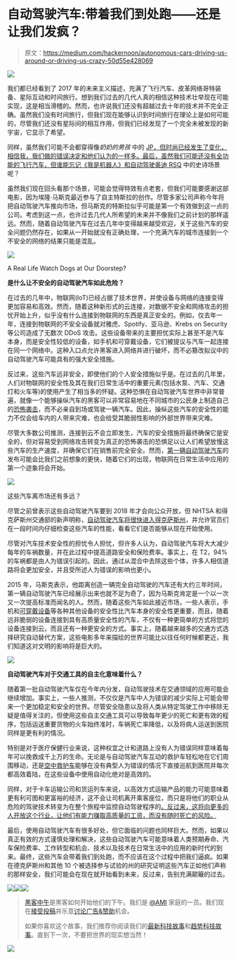 # 自动驾驶汽车:带着我们到处跑——还是让我们发疯？

> 原文：<https://medium.com/hackernoon/autonomous-cars-driving-us-around-or-driving-us-crazy-50d55e428069>

![](img/871159bdce8d1894ae12f23bf62831cd.png)

我们都已经看到了 2017 年的未来主义描述，充满了飞行汽车、皮革网络哥特装备、星际互动和时间旅行。想到我们过去的几代人真的相信这种技术壮举现在可能实现，这是相当滑稽的。然而，也许说我们还没有超越过去十年的技术并不完全正确。虽然我们没有时间旅行，但我们现在能够认识到时间旅行在理论上是如何可能的，尽管我们还没有星际间的相互作用，但我们已经发现了一个完全未被发现的新宇宙，它显示了希望。

同样，虽然我们可能不会都穿得像*奶奶的男孩* 中的 [JP，但时尚已经发生了变化，相信我，我们做的错误决定和他们认为的一样多。最后，虽然我们可能还没有全功能的飞行汽车，但谁能忘记《我是机器人》和自动驾驶奥迪 RSQ](https://youtu.be/a2Th8JGsJuo) 中的史诗场景呢？

虽然我们现在回头看那个场景，可能会觉得特效有点老套，但我们可能要感谢这部电影，因为埃隆·马斯克最近参与了自主特斯拉的创作。尽管多家公司声称今年将把自动驾驶汽车推向市场，但马斯克的特斯拉似乎可能是第一个有效做到这一点的公司。考虑到这一点，也许过去几代人所希望的未来并不像我们之前计划的那样遥远。然而，随着自动驾驶汽车在过去几年中变得越来越受欢迎，关于这些汽车的安全问题仍然存在，如果从一开始就没有正确处理，一个充满汽车的城市连接到一个不安全的网络的结果只能是混乱。

![](img/068827817bb438aa46cac049dfad855c.png)

A Real Life Watch Dogs at Our Doorstep?

**是什么让不安全的自动驾驶汽车如此危险？**

在过去的几年中，物联网(IoT)已经占据了技术世界，并使设备与网络的连接变得更加容易和高效。然而，随着这种新形式的云连接，对数据不安全和网络攻击的担忧开始上升，似乎没有什么连接到物联网的东西是真正安全的。例如，仅去年一年，连接到物联网的不安全设备就对雅虎、Spotify、亚马逊、Krebs on Security 等公司造成了无数次 DDoS 攻击。这些设备带来的主要担忧实际上甚至不是汽车本身，而是安全性较低的设备，如手机和可穿戴设备，它们被提议与汽车一起连接在同一个网络中。这种入口点允许黑客进入网络并进行破坏，而不必篡改拟议中的自动驾驶汽车可能具有的强大安全措施。

反过来，这些汽车远非安全，即使他们的个人安全措施似乎是。在过去的几年里，人们对物联网的安全性及其在我们日常生活中的重要元素(包括水泵、汽车、交通灯和火车等)的使用产生了相当多的怀疑。这种恐惧在自动驾驶汽车世界中非常普遍，就像一个能够操纵汽车的黑客可以非常容易地在不同城市的公民身上制造自己的[恐怖袭击](http://www.sfchronicle.com/business/article/How-self-driving-cars-could-become-weapons-of-9958541.php)，而不必亲自到场或驾驶一辆汽车。因此，操纵这些汽车的安全性的能力不仅会给车内的人带来灾难，也会给受其脆弱性影响的外部世界带来灾难。

尽管大多数公司推测，连接到云不会立即发生，汽车的安全措施将最终确保它是安全的，但对容易受到网络攻击转变为真正的恐怖袭击的恐惧足以让人们希望放慢这些汽车的生产速度，并确保它们在销售前完全安全。然而，[第一辆自动驾驶汽车](http://www.businessinsider.com/report-10-million-self-driving-cars-will-be-on-the-road-by-2020-2015-5-6)的发布可能会比我们之前想象的更快，随着它们的出现，物联网在日常生活中应用的第一个迹象将会开始。

![](img/938d2e6d7dd198ff3b79d832477a235c.png)

这些汽车离市场还有多远？

尽管之前曾表示这些自动驾驶汽车要到 2018 年才会向公众开放，但 NHTSA 和得克萨斯州交通部的新声明称，[自动驾驶汽车将很快进入得克萨斯州](https://www.elephant.com/blog/car-insurance/autonomous-vehicles-are-coming-to-texas)，并允许官员们在一段时间内仔细检查这些汽车的性能，看看它们是否能够从现在开始使用。

尽管对汽车技术安全性的担忧令人担忧，但许多人认为，自动驾驶汽车将大大减少每年的车祸数量，并在此过程中提高道路安全和保险费率。事实上，在 T2，94%的车祸都是由人为错误引起的。因此，通过从混合中去除这些个体，许多人相信道路将会更加安全，并且受所述人为错误的影响也更小。

2015 年，马斯克表示，他距离创造一辆完全自动驾驶的汽车还有大约三年时间，第一辆自动驾驶汽车已经展示出来也就不足为奇了，因为马斯克肯定是一个以一次又一次提高标准而闻名的人。然而，随着这些汽车如此接近市场，一些人表示，手机和[可穿戴设备](http://www.pcworld.com/article/3150801/security/privacy-protections-for-wearable-devices-are-weak-study-says.html)等各种其他设备的安全性比汽车本身的安全性更重要，而且，随着远非脆弱的设备连接到具有高质量安全性的汽车，不仅有一种更简单的方式将您的设备连接到云，而且还有一种更安全的方式。事实上，随着越来越多的交通方式选择研究自动替代方案，这些电影多年来描绘的世界可能比以往任何时候都更近，我们知道这对文明的影响将是巨大的。

![](img/ddd12a390f13a42e000b771f7a710c5a.png)

**自动驾驶汽车对于交通工具的自主化意味着什么？**

随着第一批自动驾驶汽车仅在今年内分发，自动驾驶技术在交通领域的应用可能会继续增加。事实上，一些人推测，不仅仅是汽车中人为错误的减少实际上可能会带来一个更加稳定和安全的世界。尽管安全隐患以及将人类从特定驾驶工作中移除无疑是值得关注的，但使用这些自主交通工具可以导致每年更少的死亡和更有效的程序，包括运送重要货物的火车始终准时，车祸死亡率降低，以及将病人运送到医院同样是更有利的情况。

特别是对于医疗保健行业来说，这种权宜之计和道路上没有人为错误同样意味着每年可以挽救成千上万的生命。无论是与自动驾驶汽车互动的救护车轻松地在它们周围移动，还是[空中救护车](https://www.amrairambulance.com/about-us)能够在没有典型人为错误的情况下直接巡航到医院并每次都高效着陆，在这些设备中使用自动化绝对是高效的。

同样，对于卡车运输公司和货运列车来说，以高效方式运输产品的能力可能意味着更有利可图和更富裕的经济，这不会让司机离开乘客座位，而只是将他们的职业从危险的驾驶技术转变为在整个旅程中监控自动驾驶程序的[。反过来，这将向更多的人开放这个行业，让他们有能力赚取高质量的工资，而没有随时死亡的风险。](https://www.trucks.com/2016/10/06/autonomous-trucks-future-truckers/)

最后，使用自动驾驶汽车有很多好处，但它面临的问题也同样巨大。然而，如果以真正有效的方式谨慎处理和解决，这些自动驾驶汽车可能意味着人类预期寿命、汽车保险费率、工作转型和机会、技术以及技术在日常生活中的应用的新时代的到来。最终，这些汽车会带着我们到处跑，而不应该在这个过程中把我们逼疯。如果在德克萨斯州和其他 10 个被选择参与试验的州的研究证明这些汽车正如他们声称的那样安全，我们可能会在现在就开始看到未来，反过来，告别充满颠簸的过去。

[![](img/50ef4044ecd4e250b5d50f368b775d38.png)](http://bit.ly/HackernoonFB)[![](img/979d9a46439d5aebbdcdca574e21dc81.png)](https://goo.gl/k7XYbx)[![](img/2930ba6bd2c12218fdbbf7e02c8746ff.png)](https://goo.gl/4ofytp)

> [黑客中午](http://bit.ly/Hackernoon)是黑客如何开始他们的下午。我们是 [@AMI](http://bit.ly/atAMIatAMI) 家庭的一员。我们现在[接受投稿](http://bit.ly/hackernoonsubmission)并乐意[讨论广告&赞助](mailto:partners@amipublications.com)机会。
> 
> 如果你喜欢这个故事，我们推荐你阅读我们的[最新科技故事](http://bit.ly/hackernoonlatestt)和[趋势科技故事](https://hackernoon.com/trending)。直到下一次，不要把世界的现实想当然！

![](img/be0ca55ba73a573dce11effb2ee80d56.png)